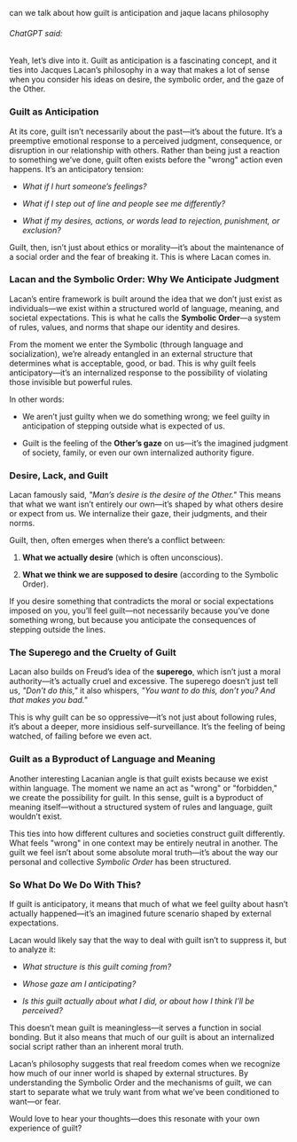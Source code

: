 can we talk about how guilt is anticipation and jaque lacans philosophy

###### ChatGPT said:

Yeah, let’s dive into it. Guilt as anticipation is a fascinating concept, and it ties into Jacques Lacan’s philosophy in a way that makes a lot of sense when you consider his ideas on desire, the symbolic order, and the gaze of the Other.

### **Guilt as Anticipation**

At its core, guilt isn’t necessarily about the past—it’s about the future. It’s a preemptive emotional response to a perceived judgment, consequence, or disruption in our relationship with others. Rather than being just a reaction to something we’ve done, guilt often exists before the "wrong" action even happens. It’s an anticipatory tension:

- _What if I hurt someone’s feelings?_
    
- _What if I step out of line and people see me differently?_
    
- _What if my desires, actions, or words lead to rejection, punishment, or exclusion?_
    

Guilt, then, isn’t just about ethics or morality—it’s about the maintenance of a social order and the fear of breaking it. This is where Lacan comes in.

### **Lacan and the Symbolic Order: Why We Anticipate Judgment**

Lacan’s entire framework is built around the idea that we don’t just exist as individuals—we exist within a structured world of language, meaning, and societal expectations. This is what he calls the **Symbolic Order**—a system of rules, values, and norms that shape our identity and desires.

From the moment we enter the Symbolic (through language and socialization), we’re already entangled in an external structure that determines what is acceptable, good, or bad. This is why guilt feels anticipatory—it’s an internalized response to the possibility of violating those invisible but powerful rules.

In other words:

- We aren’t just guilty when we do something wrong; we feel guilty in anticipation of stepping outside what is expected of us.
    
- Guilt is the feeling of the **Other’s gaze** on us—it’s the imagined judgment of society, family, or even our own internalized authority figure.
    

### **Desire, Lack, and Guilt**

Lacan famously said, _"Man’s desire is the desire of the Other."_ This means that what we want isn’t entirely our own—it’s shaped by what others desire or expect from us. We internalize their gaze, their judgments, and their norms.

Guilt, then, often emerges when there’s a conflict between:

1. **What we actually desire** (which is often unconscious).
    
2. **What we think we are supposed to desire** (according to the Symbolic Order).
    

If you desire something that contradicts the moral or social expectations imposed on you, you’ll feel guilt—not necessarily because you’ve done something wrong, but because you anticipate the consequences of stepping outside the lines.

### **The Superego and the Cruelty of Guilt**

Lacan also builds on Freud’s idea of the **superego**, which isn’t just a moral authority—it’s actually cruel and excessive. The superego doesn’t just tell us, _"Don’t do this,"_ it also whispers, _"You want to do this, don’t you? And that makes you bad."_

This is why guilt can be so oppressive—it’s not just about following rules, it’s about a deeper, more insidious self-surveillance. It’s the feeling of being watched, of failing before we even act.

### **Guilt as a Byproduct of Language and Meaning**

Another interesting Lacanian angle is that guilt exists because we exist within language. The moment we name an act as "wrong" or "forbidden," we create the possibility for guilt. In this sense, guilt is a byproduct of meaning itself—without a structured system of rules and language, guilt wouldn’t exist.

This ties into how different cultures and societies construct guilt differently. What feels "wrong" in one context may be entirely neutral in another. The guilt we feel isn’t about some absolute moral truth—it’s about the way our personal and collective _Symbolic Order_ has been structured.

### **So What Do We Do With This?**

If guilt is anticipatory, it means that much of what we feel guilty about hasn’t actually happened—it’s an imagined future scenario shaped by external expectations.

Lacan would likely say that the way to deal with guilt isn’t to suppress it, but to analyze it:

- _What structure is this guilt coming from?_
    
- _Whose gaze am I anticipating?_
    
- _Is this guilt actually about what I did, or about how I think I’ll be perceived?_
    

This doesn’t mean guilt is meaningless—it serves a function in social bonding. But it also means that much of our guilt is about an internalized social script rather than an inherent moral truth.

Lacan’s philosophy suggests that real freedom comes when we recognize how much of our inner world is shaped by external structures. By understanding the Symbolic Order and the mechanisms of guilt, we can start to separate what we truly want from what we’ve been conditioned to want—or fear.

Would love to hear your thoughts—does this resonate with your own experience of guilt?